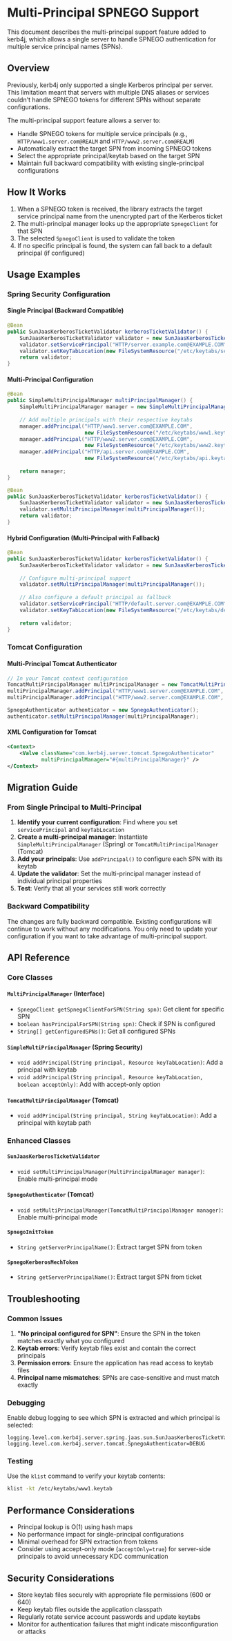 # Multi-Principal SPNEGO Support

This document describes the multi-principal support feature added to kerb4j, which allows a single server to handle SPNEGO authentication for multiple service principal names (SPNs).

## Overview

Previously, kerb4j only supported a single Kerberos principal per server. This limitation meant that servers with multiple DNS aliases or services couldn't handle SPNEGO tokens for different SPNs without separate configurations.

The multi-principal support feature allows a server to:
- Handle SPNEGO tokens for multiple service principals (e.g., `HTTP/www1.server.com@REALM` and `HTTP/www2.server.com@REALM`)
- Automatically extract the target SPN from incoming SPNEGO tokens
- Select the appropriate principal/keytab based on the target SPN
- Maintain full backward compatibility with existing single-principal configurations

## How It Works

1. When a SPNEGO token is received, the library extracts the target service principal name from the unencrypted part of the Kerberos ticket
2. The multi-principal manager looks up the appropriate `SpnegoClient` for that SPN
3. The selected `SpnegoClient` is used to validate the token
4. If no specific principal is found, the system can fall back to a default principal (if configured)

## Usage Examples

### Spring Security Configuration

#### Single Principal (Backward Compatible)
```java
@Bean
public SunJaasKerberosTicketValidator kerberosTicketValidator() {
    SunJaasKerberosTicketValidator validator = new SunJaasKerberosTicketValidator();
    validator.setServicePrincipal("HTTP/server.example.com@EXAMPLE.COM");
    validator.setKeyTabLocation(new FileSystemResource("/etc/keytabs/server.keytab"));
    return validator;
}
```

#### Multi-Principal Configuration
```java
@Bean
public SimpleMultiPrincipalManager multiPrincipalManager() {
    SimpleMultiPrincipalManager manager = new SimpleMultiPrincipalManager();
    
    // Add multiple principals with their respective keytabs
    manager.addPrincipal("HTTP/www1.server.com@EXAMPLE.COM", 
                         new FileSystemResource("/etc/keytabs/www1.keytab"));
    manager.addPrincipal("HTTP/www2.server.com@EXAMPLE.COM", 
                         new FileSystemResource("/etc/keytabs/www2.keytab"));
    manager.addPrincipal("HTTP/api.server.com@EXAMPLE.COM", 
                         new FileSystemResource("/etc/keytabs/api.keytab"));
    
    return manager;
}

@Bean
public SunJaasKerberosTicketValidator kerberosTicketValidator() {
    SunJaasKerberosTicketValidator validator = new SunJaasKerberosTicketValidator();
    validator.setMultiPrincipalManager(multiPrincipalManager());
    return validator;
}
```

#### Hybrid Configuration (Multi-Principal with Fallback)
```java
@Bean
public SunJaasKerberosTicketValidator kerberosTicketValidator() {
    SunJaasKerberosTicketValidator validator = new SunJaasKerberosTicketValidator();
    
    // Configure multi-principal support
    validator.setMultiPrincipalManager(multiPrincipalManager());
    
    // Also configure a default principal as fallback
    validator.setServicePrincipal("HTTP/default.server.com@EXAMPLE.COM");
    validator.setKeyTabLocation(new FileSystemResource("/etc/keytabs/default.keytab"));
    
    return validator;
}
```

### Tomcat Configuration

#### Multi-Principal Tomcat Authenticator
```java
// In your Tomcat context configuration
TomcatMultiPrincipalManager multiPrincipalManager = new TomcatMultiPrincipalManager();
multiPrincipalManager.addPrincipal("HTTP/www1.server.com@EXAMPLE.COM", "/etc/keytabs/www1.keytab");
multiPrincipalManager.addPrincipal("HTTP/www2.server.com@EXAMPLE.COM", "/etc/keytabs/www2.keytab");

SpnegoAuthenticator authenticator = new SpnegoAuthenticator();
authenticator.setMultiPrincipalManager(multiPrincipalManager);
```

#### XML Configuration for Tomcat
```xml
<Context>
    <Valve className="com.kerb4j.server.tomcat.SpnegoAuthenticator"
           multiPrincipalManager="#{multiPrincipalManager}" />
</Context>
```

## Migration Guide

### From Single Principal to Multi-Principal

1. **Identify your current configuration**: Find where you set `servicePrincipal` and `keyTabLocation`
2. **Create a multi-principal manager**: Instantiate `SimpleMultiPrincipalManager` (Spring) or `TomcatMultiPrincipalManager` (Tomcat)
3. **Add your principals**: Use `addPrincipal()` to configure each SPN with its keytab
4. **Update the validator**: Set the multi-principal manager instead of individual principal properties
5. **Test**: Verify that all your services still work correctly

### Backward Compatibility

The changes are fully backward compatible. Existing configurations will continue to work without any modifications. You only need to update your configuration if you want to take advantage of multi-principal support.

## API Reference

### Core Classes

#### `MultiPrincipalManager` (Interface)
- `SpnegoClient getSpnegoClientForSPN(String spn)`: Get client for specific SPN
- `boolean hasPrincipalForSPN(String spn)`: Check if SPN is configured
- `String[] getConfiguredSPNs()`: Get all configured SPNs

#### `SimpleMultiPrincipalManager` (Spring Security)
- `void addPrincipal(String principal, Resource keyTabLocation)`: Add a principal with keytab
- `void addPrincipal(String principal, Resource keyTabLocation, boolean acceptOnly)`: Add with accept-only option

#### `TomcatMultiPrincipalManager` (Tomcat)
- `void addPrincipal(String principal, String keyTabLocation)`: Add a principal with keytab path

### Enhanced Classes

#### `SunJaasKerberosTicketValidator`
- `void setMultiPrincipalManager(MultiPrincipalManager manager)`: Enable multi-principal mode

#### `SpnegoAuthenticator` (Tomcat)
- `void setMultiPrincipalManager(TomcatMultiPrincipalManager manager)`: Enable multi-principal mode

#### `SpnegoInitToken`
- `String getServerPrincipalName()`: Extract target SPN from token

#### `SpnegoKerberosMechToken`
- `String getServerPrincipalName()`: Extract target SPN from ticket

## Troubleshooting

### Common Issues

1. **"No principal configured for SPN"**: Ensure the SPN in the token matches exactly what you configured
2. **Keytab errors**: Verify keytab files exist and contain the correct principals
3. **Permission errors**: Ensure the application has read access to keytab files
4. **Principal name mismatches**: SPNs are case-sensitive and must match exactly

### Debugging

Enable debug logging to see which SPN is extracted and which principal is selected:
```properties
logging.level.com.kerb4j.server.spring.jaas.sun.SunJaasKerberosTicketValidator=DEBUG
logging.level.com.kerb4j.server.tomcat.SpnegoAuthenticator=DEBUG
```

### Testing

Use the `klist` command to verify your keytab contents:
```bash
klist -kt /etc/keytabs/www1.keytab
```

## Performance Considerations

- Principal lookup is O(1) using hash maps
- No performance impact for single-principal configurations
- Minimal overhead for SPN extraction from tokens
- Consider using accept-only mode (`acceptOnly=true`) for server-side principals to avoid unnecessary KDC communication

## Security Considerations

- Store keytab files securely with appropriate file permissions (600 or 640)
- Keep keytab files outside the application classpath
- Regularly rotate service account passwords and update keytabs
- Monitor for authentication failures that might indicate misconfiguration or attacks